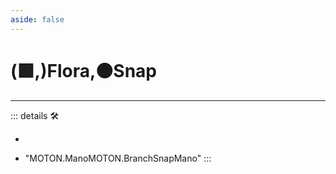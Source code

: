 ```yaml
---
aside: false
---
```

# (🟩,)<ekos>Flora</ekos>,🟠<motor>Snap</motor>

---

<!-- =================================================== -->
<!-- =================================================== -->
<!-- =================================================== -->
<!-- =================================================== -->
<!-- =================================================== -->
::: details 🛠

-

- "MOTON.ManoMOTON.BranchSnapMano"
:::
